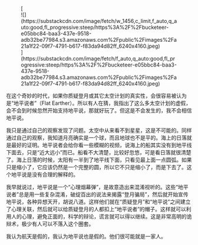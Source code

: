 <div class="captioned-image-container">

<figure> [<div class="image2-inset"><picture><source type="image/webp" srcset="https://substackcdn.com/image/fetch/w_424,c_limit,f_webp,q_auto:good,fl_progressive:steep/https%3A%2F%2Fbucketeer-e05bbc84-baa3-437e-9518-adb32be77984.s3.amazonaws.com%2Fpublic%2Fimages%2Fa21a1f22-09f7-4791-b617-f83da94d82ff_6240x4160.jpeg 424w, https://substackcdn.com/image/fetch/w_848,c_limit,f_webp,q_auto:good,fl_progressive:steep/https%3A%2F%2Fbucketeer-e05bbc84-baa3-437e-9518-adb32be77984.s3.amazonaws.com%2Fpublic%2Fimages%2Fa21a1f22-09f7-4791-b617-f83da94d82ff_6240x4160.jpeg 848w, https://substackcdn.com/image/fetch/w_1272,c_limit,f_webp,q_auto:good,fl_progressive:steep/https%3A%2F%2Fbucketeer-e05bbc84-baa3-437e-9518-adb32be77984.s3.amazonaws.com%2Fpublic%2Fimages%2Fa21a1f22-09f7-4791-b617-f83da94d82ff_6240x4160.jpeg 1272w, https://substackcdn.com/image/fetch/w_1456,c_limit,f_webp,q_auto:good,fl_progressive:steep/https%3A%2F%2Fbucketeer-e05bbc84-baa3-437e-9518-adb32be77984.s3.amazonaws.com%2Fpublic%2Fimages%2Fa21a1f22-09f7-4791-b617-f83da94d82ff_6240x4160.jpeg 1456w" sizes="100vw">![](https://substackcdn.com/image/fetch/w_1456,c_limit,f_auto,q_auto:good,fl_progressive:steep/https%3A%2F%2Fbucketeer-e05bbc84-baa3-437e-9518-adb32be77984.s3.amazonaws.com%2Fpublic%2Fimages%2Fa21a1f22-09f7-4791-b617-f83da94d82ff_6240x4160.jpeg)</picture></div>](https://substackcdn.com/image/fetch/f_auto,q_auto:good,fl_progressive:steep/https%3A%2F%2Fbucketeer-e05bbc84-baa3-437e-9518-adb32be77984.s3.amazonaws.com%2Fpublic%2Fimages%2Fa21a1f22-09f7-4791-b617-f83da94d82ff_6240x4160.jpeg) </figure>

</div>

在这个奇妙的时代，如果你质疑登月或其它太空计划的真实性，会很容易被认为是“地平说者”（Flat Earther）。所以有人在猜，我指出了这么多太空计划的虚假，会不会到时候忽然开始支持地平说，那就好玩了。但这是不会发生的，我不会相信地平说。

我只是通过自己的观察发现了问题。太空中从来看不到星星，这是不可能的。同样通过自己的观察，我知道月亮确实是一个球，而且地球也不是平的。海上的日落就是最好的证明。地平说者会给你看一些模糊的视频，说海上的船其实没有到地平线下面去，只是“近大远小”而已。船看不大清楚，比较好忽悠，可是看日落就很清楚了。海上日落的时候，太阳有一半到了地平线下面，只看见最上面一点圆弧。如果只是缩小了，它应该仍然是一个完整的圆，所以它不只是缩小了，而是下去了。这个地平说是没有合理的解释的。

我早就说过，地平说是一个“心理烟幕弹”，是故意造出来混淆视听的。这些“地平说者”总是用一些复杂混淆，破绽百出的说法来揭露“登月骗局”，然后就开始宣传地平说，各种异想天开，胡说八道。这样他们就在“质疑登月”和“地平说”之间建立了心理关联，然后就可以给质疑登月的人都扣上“地平说者”的帽子。这样就可以利用人的心理，避免正面的，科学的辩论，谎言就可以得以继续。这是非常高明的诡辩术，极少有人可以不落入这个圈套。

我认为航天是假的，我认为地平说也是假的。他们很可能就是一家人。
